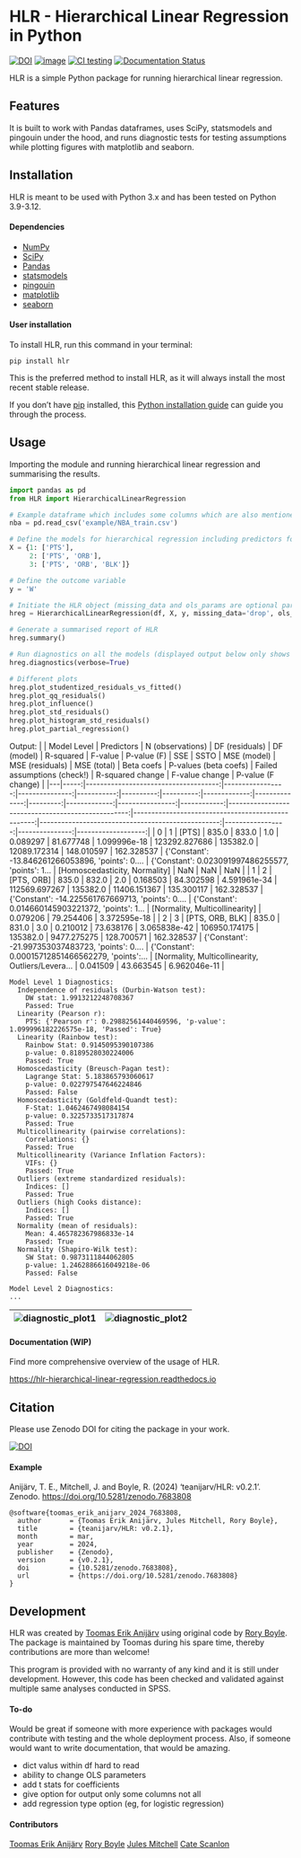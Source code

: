# HLR - Hierarchical Linear Regression in Python

[![DOI](https://zenodo.org/badge/DOI/10.5281/zenodo.7683809.svg)](https://doi.org/10.5281/zenodo.7683809) [![image](https://img.shields.io/pypi/v/HLR.svg)](https://pypi.python.org/pypi/HLR) [![CI testing](https://github.com/teanijarv/HLR/actions/workflows/testing.yml/badge.svg)](https://github.com/teanijarv/HLR/actions/workflows/testing.yml) [![Documentation Status](https://readthedocs.org/projects/hlr-hierarchical-linear-regression/badge/?version=latest)](https://hlr-hierarchical-linear-regression.readthedocs.io/en/latest/?version=latest)

HLR is a simple Python package for running hierarchical linear regression.

## Features
It is built to work with Pandas dataframes, uses SciPy, statsmodels and pingouin under the hood, and runs diagnostic tests for testing assumptions while plotting figures with matplotlib and seaborn.

## Installation
HLR is meant to be used with Python 3.x and has been tested on Python 3.9-3.12.

#### Dependencies
- [NumPy](https://numpy.org/)
- [SciPy](https://www.scipy.org/)
- [Pandas](https://pandas.pydata.org/)
- [statsmodels](https://www.statsmodels.org/)
- [pingouin](https://pingouin-stats.org/)
- [matplotlib](https://matplotlib.org/)
- [seaborn](https://seaborn.pydata.org/)

#### User installation
To install HLR, run this command in your terminal:

`pip install hlr`

This is the preferred method to install HLR, as it will always install the most recent stable release.

If you don’t have [pip](https://pip.pypa.io/) installed, this [Python installation guide](http://docs.python-guide.org/en/latest/starting/installation/) can guide you through the process.

## Usage

Importing the module and running hierarchical linear regression and summarising the results.

```python
import pandas as pd
from HLR import HierarchicalLinearRegression

# Example dataframe which includes some columns which are also mentioned below
nba = pd.read_csv('example/NBA_train.csv')

# Define the models for hierarchical regression including predictors for each model
X = {1: ['PTS'], 
     2: ['PTS', 'ORB'], 
     3: ['PTS', 'ORB', 'BLK']}

# Define the outcome variable
y = 'W'

# Initiate the HLR object (missing_data and ols_params are optional parameters)
hreg = HierarchicalLinearRegression(df, X, y, missing_data='drop', ols_params=None)

# Generate a summarised report of HLR
hreg.summary()

# Run diagnostics on all the models (displayed output below only shows the first model)
hreg.diagnostics(verbose=True)

# Different plots
hreg.plot_studentized_residuals_vs_fitted()
hreg.plot_qq_residuals()
hreg.plot_influence()
hreg.plot_std_residuals()
hreg.plot_histogram_std_residuals()
hreg.plot_partial_regression()
```
Output:
|   | Model Level |                           Predictors | N (observations) | DF (residuals) | DF (model) | R-squared |   F-value |  P-value (F) |           SSE |     SSTO |  MSE (model) | MSE (residuals) | MSE (total) |                                        Beta coefs |                             P-values (beta coefs) |                       Failed assumptions (check!) | R-squared change | F-value change | P-value (F change) |
|---|-----:|-------------------------------------:|-----------------:|---------------:|-----------:|----------:|----------:|-------------:|--------------:|---------:|-------------:|----------------:|------------:|--------------------------------------------------:|--------------------------------------------------:|--------------------------------------------------:|-----------------:|---------------:|-------------------:|
| 0 |    1 |                             [PTS]	 |            835.0 |          833.0 |        1.0 |  0.089297 | 81.677748 | 1.099996e-18 | 123292.827686 | 135382.0 | 12089.172314 |      148.010597 |  162.328537 | {'Constant': -13.846261266053896, 'points': 0.... | {'Constant': 0.023091997486255577, 'points': 1... |                     [Homoscedasticity, Normality] |              NaN |            NaN |                NaN |
| 1 |    2 |         [PTS, ORB] |            835.0 |          832.0 |        2.0 |  0.168503 | 84.302598 | 4.591961e-34 | 112569.697267 | 135382.0 | 11406.151367 |      135.300117 |  162.328537 | {'Constant': -14.225561767669713, 'points': 0.... | {'Constant': 0.014660145903221372, 'points': 1... |                    [Normality, Multicollinearity] |         0.079206 |      79.254406 |       3.372595e-18 |
| 2 |    3 | [PTS, ORB, BLK] |            835.0 |          831.0 |        3.0 |  0.210012 | 73.638176 | 3.065838e-42 | 106950.174175 | 135382.0 |  9477.275275 |      128.700571 |  162.328537 | {'Constant': -21.997353037483723, 'points': 0.... | {'Constant': 0.00015712851466562279, 'points':... | [Normality, Multicollinearity, Outliers/Levera... |         0.041509 |      43.663545 |       6.962046e-11 |

```
Model Level 1 Diagnostics:
  Independence of residuals (Durbin-Watson test):
    DW stat: 1.9913212248708367
    Passed: True
  Linearity (Pearson r):
    PTS: {'Pearson r': 0.29882561440469596, 'p-value': 1.099996182226575e-18, 'Passed': True}
  Linearity (Rainbow test):
    Rainbow Stat: 0.9145095390107386
    p-value: 0.8189528030224006
    Passed: True
  Homoscedasticity (Breusch-Pagan test):
    Lagrange Stat: 5.183865793060617
    p-value: 0.022797547646224846
    Passed: False
  Homoscedasticity (Goldfeld-Quandt test):
    F-Stat: 1.0462467498084154
    p-value: 0.3225733517317874
    Passed: True
  Multicollinearity (pairwise correlations):
    Correlations: {}
    Passed: True
  Multicollinearity (Variance Inflation Factors):
    VIFs: {}
    Passed: True
  Outliers (extreme standardized residuals):
    Indices: []
    Passed: True
  Outliers (high Cooks distance):
    Indices: []
    Passed: True
  Normality (mean of residuals):
    Mean: 4.465782367986833e-14
    Passed: True
  Normality (Shapiro-Wilk test):
    SW Stat: 0.9873111844062805
    p-value: 1.2462886616049218e-06
    Passed: False

Model Level 2 Diagnostics:
...
```

![diagnostic_plot1](https://i.imgur.com/22kFc0F.jpeg)  |  ![diagnostic_plot2](https://i.imgur.com/j8l6qJs.png)
:-------------------------:|:-------------------------:

#### Documentation (WIP)
Find more comprehensive overview of the usage of HLR.

 <https://hlr-hierarchical-linear-regression.readthedocs.io>

## Citation
Please use Zenodo DOI for citing the package in your work.

[![DOI](https://zenodo.org/badge/DOI/10.5281/zenodo.7683809.svg)](https://doi.org/10.5281/zenodo.7683809)

#### Example

Anijärv, T. E., Mitchell, J. and Boyle, R. (2024) ‘teanijarv/HLR: v0.2.1’. Zenodo. https://doi.org/10.5281/zenodo.7683808
```
@software{toomas_erik_anijarv_2024_7683808,
  author       = {Toomas Erik Anijärv, Jules Mitchell, Rory Boyle},
  title        = {teanijarv/HLR: v0.2.1},
  month        = mar,
  year         = 2024,
  publisher    = {Zenodo},
  version      = {v0.2.1},
  doi          = {10.5281/zenodo.7683808},
  url          = {https://doi.org/10.5281/zenodo.7683808}
}
```

## Development
HLR was created by [Toomas Erik Anijärv](https://www.toomaserikanijarv.com) using original code by [Rory Boyle](https://github.com/rorytboyle). The package is maintained by Toomas during his spare time, thereby contributions are more than welcome!

This program is provided with no warranty of any kind and it is still under development. However, this code has been checked and validated against multiple same analyses conducted in SPSS.

#### To-do
Would be great if someone with more experience with packages would contribute with testing and the whole deployment process. Also, if someone would want to write documentation, that would be amazing.
- dict valus within df hard to read
- ability to change OLS parameters
- add t stats for coefficients
- give option for output only some columns not all
- add regression type option (eg, for logistic regression)

#### Contributors
[Toomas Erik Anijärv](https://github.com/teanijarv)
[Rory Boyle](https://github.com/rorytboyle)
[Jules Mitchell](https://github.com/JulesMitchell)
[Cate Scanlon](https://github.com/catescanlon)